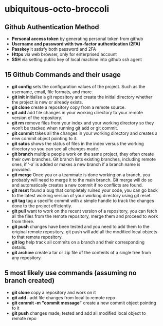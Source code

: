 # ubiquitous-octo-broccoli

## Github Authentication Method
- **Personal access token** by generating personal token from github
- **Username and password with two-factor authentication (2FA)**
- **Passkey** it satisfy both password and 2FA
- **Https** via web browser, only for enterprised account
- **SSH** via setting  public key of local machine into github ssh agent

## 15 Github Commands and their usage
- **git config** sets the configuration values of the project. Such as the username, email, file formats, and more.
- **git init** initialise a git repository and create the initial directory whether the project is new or already exists.
- **git clone** create a repository copy from a remote source.
- **git add** add file changes in your working directory to your remote version of the repository.
- **git rm** remove files from your index and your working directory so they won’t be tracked when running git add or git commit.
- **git commit** takes all the changes in your working directory and creates a new commit object pointing to it.
- **git satus** shows the status of files in the index versus the working directory so you can see all changes made.
- **git branch** multiple people work on the same project, they often create their own branches. Git branch lists existing branches, including remote ones, if ‘-a’ is added or makes a new branch if a branch name is provided.
- **git merge** Once you or a teammate is done working on a branch, you probably will need to merge it to the main branch. Git merge will do so and automatically creates a new commit if no conflicts are found.
- **git reset** found a bug that completely ruined your code, you can go back to the latest working version of your working directory using git reset.
- **git tag** tag a specific commit with a simple handle to track the changes done to the project efficiently.
- **git pull** want to work on the recent version of a repository, you can fetch all the files from the remote repository, merge them and proceed to work from there.
- **git push** changes have been tested and you need to add them to the original remote repository, git push will add all the modified local objects to that remote repository.
- **git log** help track all commits on a branch and their corresponding details.
- **git archive** create a tar or zip file of the contents of a single tree from any repository.

## 5 most likely use commands (assuming no branch created)
- **git clone** copy a repository and work on it
- **git add .** add file changes from local to remote repo
- **git commit -m "commit message"** create a new commit object pointing to it
- **git push** changes made, tested and add all modified local object to remote repo
